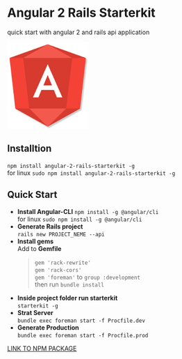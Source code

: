 # Angular 2 Rails Starterkit
quick start with angular 2 and rails api application

<img src="https://raw.githubusercontent.com/igorbezsmertnyi/angular-2-rails-starterkit/master/src/logo.png" height="200px" />


## Installtion
```npm install angular-2-rails-starterkit -g```<br/>
for linux ```sudo npm install angular-2-rails-starterkit -g```

## Quick Start
- **Install Angular-CLI**
  ```npm install -g @angular/cli```<br/>
  for linux ```sudo npm install -g @angular/cli```
- **Generate Rails project**<br/>
  ```rails new PROJECT_NEME --api```
- **Install gems**<br/>
  Add to **Gemfile**
  > ```gem 'rack-rewrite'```<br/>
  > ```gem 'rack-cors'```<br/>
  > ```gem 'foreman'``` to ```group :development```<br/>
  >then run ```bundle install```
- **Inside project folder run starterkit**<br/>
  ```starterkit -g```
- **Strat Server**<br/>
  ```bundle exec foreman start -f Procfile.dev```
- **Generate Production**<br/>
  ```bundle exec foreman start -f Procfile.prod```



[LINK TO NPM PACKAGE](https://www.npmjs.com/package/angular-2-rails-starterkit)
